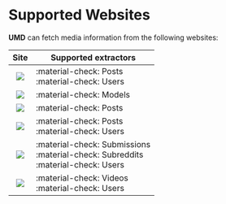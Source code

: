 # Supported Websites

**UMD** can fetch media information from the following websites:

|                                                             Site                                                              | Supported extractors                                                                  |
|:-----------------------------------------------------------------------------------------------------------------------------:|---------------------------------------------------------------------------------------|
|    [![](https://img.shields.io/badge/Coomer-1392F4?&style=for-the-badge&logo=onlyfans&logoColor=white)](https://coomer.su)    | :material-check: Posts<br>:material-check: Users                                      |
|    [![](https://img.shields.io/badge/Fapello-FF647C?&style=for-the-badge&logo=favro&logoColor=white)](https://fapello.com)    | :material-check: Models                                                               |
|    [![](https://img.shields.io/badge/Imaglr-0A3257?&style=for-the-badge&logo=quizlet&logoColor=white)](https://imaglr.com)    | :material-check: Posts                                                                |
|    [![](https://img.shields.io/badge/Kemono-E6712F?&style=for-the-badge&logo=keystone&logoColor=white)](https://kemono.su)    | :material-check: Posts<br>:material-check: Users                                      |
|    [![](https://img.shields.io/badge/Reddit-FF4500?&style=for-the-badge&logo=reddit&logoColor=white)](https://reddit.com)     | :material-check: Submissions<br>:material-check: Subreddits<br>:material-check: Users |
| [![](https://img.shields.io/badge/RedGifs-764ABC?&style=for-the-badge&logo=codeigniter&logoColor=white)](https://redgifs.com) | :material-check: Videos<br>:material-check: Users                                     |
